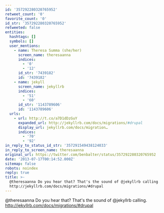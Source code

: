 ```yaml
---
id: '357292280320765952'
retweet_count: '0'
favorite_count: '0'
id_str: '357292280320765952'
retweeted: false
entities:
  hashtags: []
  symbols: []
  user_mentions:
    - name: Theresa Summa (she/her)
      screen_name: theresaanna
      indices:
        - '0'
        - '12'
      id_str: '7439182'
      id: '7439182'
    - name: jekyll
      screen_name: jekyllrb
      indices:
        - '51'
        - '60'
      id_str: '1143789606'
      id: '1143789606'
  urls:
    - url: http://t.co/a7D1dDzGuY
      expanded_url: http://jekyllrb.com/docs/migrations/#drupal
      display_url: jekyllrb.com/docs/migration…
      indices:
        - '70'
        - '92'
in_reply_to_status_id_str: '357291549438124033'
in_reply_to_screen_name: theresaanna
original_url: https://twitter.com/benbalter/status/357292280320765952
date: '2013-07-17T00:14:52.000Z'
sitemap: false
robots: noindex
reply: true
title: >-
  @theresaanna Do you hear that? That's the sound of @jekyllrb calling.
  http://jekyllrb.com/docs/migrations/#drupal
---
```


@theresaanna Do you hear that? That's the sound of @jekyllrb calling. http://jekyllrb.com/docs/migrations/#drupal